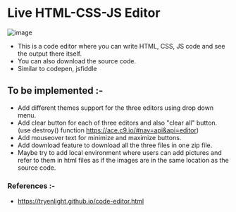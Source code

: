 # Live HTML-CSS-JS Editor

![image](https://i.imgur.com/afbBsjS.png)

  - This is a code editor where you can write HTML, CSS, JS code and see the output there itself.
  - You can also download the source code.
  - Similar to codepen, jsfiddle

## To be implemented :-

  - Add different themes support for the three editors using drop down menu.
  - Add clear button for each of three editors and also "clear all" button. (use destroy() function https://ace.c9.io/#nav=api&api=editor)
  - Add mouseover text for minimize and maximize buttons.
  - Add download feature to download all the three files in one zip file.
  - Maybe try to add local environment where users can add pictures and refer to them in html files as if the images are in the same location as the source code.



### References :-
- https://tryenlight.github.io/code-editor.html

